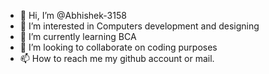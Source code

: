 - 👋 Hi, I’m @Abhishek-3158
- 👀 I’m interested in Computers development and designing
- 🌱 I’m currently learning BCA
- 💞️ I’m looking to collaborate on coding purposes
- 📫 How to reach me my github account or mail.

<!---
Abhishek-3158/Abhishek-3158 is a ✨ special ✨ repository because its `README.md` (this file) appears on your GitHub profile.
You can click the Preview link to take a look at your changes.
--->
